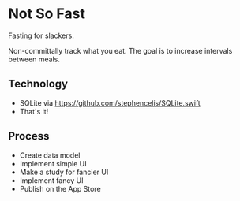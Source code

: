 # Not So Fast

Fasting for slackers.

Non-committally track what you eat. The goal is to increase intervals between
meals.

## Technology

* SQLite via https://github.com/stephencelis/SQLite.swift
* That's it!

## Process

* Create data model
* Implement simple UI
* Make a study for fancier UI
* Implement fancy UI
* Publish on the App Store
